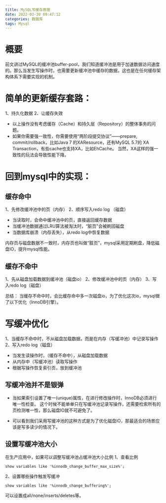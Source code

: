 ```yaml
---
title: MySQL写缓存原理
date: 2022-03-30 09:47:12
categories: 数据库
tags: Mysql
---
```

# 概要

前文讲过MySQL的缓冲池buffer-pool，我们知道缓冲池是用于加速数据访问速度的。那么当发生写操作时，也需要更新缓冲池中缓存的数据，这也是在任何缓存架构体系下需要实现的机制。

<!--more-->  

# 简单的更新缓存套路：
1、持久化数据
2、让缓存失效

* 以上操作没有考虑缓存（Cache）和持久层（Repository）的整体事务的问题。
* 如果你需要强一致性，你需要使用“两阶段提交协议”——prepare, commit/rollback，比如Java 7 的XAResource，还有MySQL 5.7的 XA Transaction，有些cache也支持XA，比如EhCache。
当然，XA这样的强一致性的玩法会导致性能下降。


# 回到mysql中的实现：

## 缓存命中

1、先修改缓冲池中的页（内存）
2、顺序写入redo log （磁盘）

* 当读取时，会命中缓冲池中的页，直接返回缓存数据
* 当缓冲池数据通过LRU算法被淘汰时，“脏页”会被刷回磁盘
* 当数据库崩溃（内存丢失），从redo log中恢复数据

内存页与磁盘数据不一致时，内存页也叫做“脏页”，mysql采用定期刷盘，降低磁盘IO，提升mysql性能。

## 缓存不命中

1、先从磁盘加载数据到缓冲池（磁盘io）
2、修改缓冲池中的页（内存）
3、写入redo log（磁盘）


总结：
当缓存不命中时，会比缓存命中多一次磁盘io，为了优化这次io，mysql做了以下优化（InnoDB引擎）。

# 写缓冲优化

1、当缓存不命中时，不从磁盘加载数据，而是在内存（写缓冲池）中记录写操作
2、写入redo log（磁盘）

* 当发生读操作时，（缓存不命中），从磁盘加载数据
* 从内存中（写缓冲池）读取写操作
* 根据写操作恢复索引页，放到缓冲池

## 写缓冲池并不是银弹

* 当如果索引设置了唯一(unique)属性，在进行修改操作时，InnoDB必须进行唯一性检查。
这个时候不能单单只在写缓冲池记录写操作，还需要检索所有的页检测唯一性，那么磁盘IO就不可避免了。

* 可以看到我们采用写缓冲池的这种方式是为了优化磁盘IO，那最适合的场景应该是写多读少的情况下。

## 设置写缓冲池大小
在生产应用中，如果可以调整写缓冲池占缓冲池大小比例
1、查看比例
```shell
show variables like '%innodb_change_buffer_max_size%';
```

2、设置哪些操作触发写缓冲
```shell
show variables like '%innodb_change_buffering%';
```

可以设置成all/none/inserts/deletes等。
